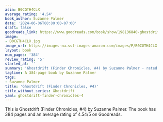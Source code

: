 ```yaml
---
asin: B0CGTH4CLX
average_rating: '4.54'
book_author: Suzanne Palmer
date: '2024-06-06T00:00:00-07:00'
draft: false
goodreads_link: https://www.goodreads.com/book/show/198136840-ghostdrift
image:
- B0CGTH4CLX.jpg
image_url: https://images-na.ssl-images-amazon.com/images/P/B0CGTH4CLX.01._SCLZZZZZZZ.jpg
layout: book
num_pages: '384'
review_rating: '5'
started_at: ''
summary: 'Ghostdrift (Finder Chronicles, #4) by Suzanne Palmer - rated 4.54/5 on Goodreads'
tagline: A 384-page book by Suzanne Palmer
tags:
- Suzanne Palmer
title: 'Ghostdrift (Finder Chronicles, #4)'
title_without_series: Ghostdrift
yaml: ghostdrift-finder-chronicles-4
---
```


This is Ghostdrift (Finder Chronicles, #4) by Suzanne Palmer. The book has 384 pages and an average rating of 4.54/5 on Goodreads.